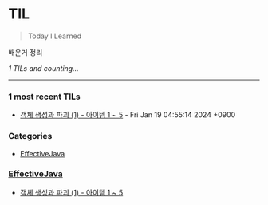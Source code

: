 # TIL
> Today I Learned

배운거 정리


_1 TILs and counting..._

---

### 1 most recent TILs

- [객체 생성과 파괴 (1) - 아이템 1 ~ 5](EffectiveJava/ItemOne.md) - Fri Jan 19 04:55:14 2024 +0900

### Categories

- [EffectiveJava](#EffectiveJava)

### [EffectiveJava](#EffectiveJava)
- [객체 생성과 파괴 (1) - 아이템 1 ~ 5](EffectiveJava/ItemOne.md)

[1]: https://simonwillison.net/2020/Apr/20/self-rewriting-readme/
[2]: https://github.com/jbranchaud/til

